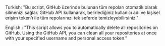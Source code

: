 
Turkish: "Bu script, GitHub üzerinde bulunan tüm repoları otomatik olarak silmenizi sağlar. GitHub API kullanarak, belirlediğiniz kullanıcı adı ve kişisel erişim token'ı ile tüm repolarınızı tek seferde temizleyebilirsiniz." 

English : "This script allows you to automatically delete all repositories on GitHub. Using the GitHub API, you can clean all your repositories at once with your specified username and personal access token."

